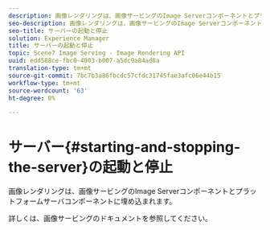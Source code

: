 ```yaml
---
description: 画像レンダリングは、画像サービングのImage Serverコンポーネントとプラットフォームサーバコンポーネントに埋め込まれます。
seo-description: 画像レンダリングは、画像サービングのImage Serverコンポーネントとプラットフォームサーバコンポーネントに埋め込まれます。
seo-title: サーバーの起動と停止
solution: Experience Manager
title: サーバーの起動と停止
topic: Scene7 Image Serving - Image Rendering API
uuid: edd588ce-fbc0-4003-b007-a5dc9a84ad8a
translation-type: tm+mt
source-git-commit: 7bc7b3a86fbcdc57cfdc31745fae3afc06e44b15
workflow-type: tm+mt
source-wordcount: '63'
ht-degree: 0%

---
```



# サーバー{#starting-and-stopping-the-server}の起動と停止

画像レンダリングは、画像サービングのImage Serverコンポーネントとプラットフォームサーバコンポーネントに埋め込まれます。

詳しくは、画像サービングのドキュメントを参照してください。
